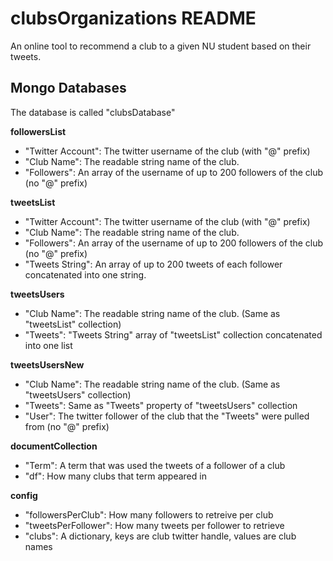 clubsOrganizations README
============
An online tool to recommend a club to a given NU student based on their tweets.

## Mongo Databases
The database is called "clubsDatabase"

**followersList**
+ "Twitter Account": The twitter username of the club (with "@" prefix)
+ "Club Name": The readable string name of the club.
+ "Followers": An array of the username of up to 200 followers of the club (no "@" prefix)

**tweetsList**
+ "Twitter Account": The twitter username of the club (with "@" prefix)
+ "Club Name": The readable string name of the club.
+ "Followers": An array of the username of up to 200 followers of the club (no "@" prefix)
+ "Tweets String": An array of up to 200 tweets of each follower concatenated into one string.

**tweetsUsers**
+ "Club Name": The readable string name of the club. (Same as "tweetsList" collection)
+ "Tweets": "Tweets String" array of "tweetsList" collection concatenated into one list

**tweetsUsersNew**
+ "Club Name": The readable string name of the club. (Same as "tweetsUsers" collection)
+ "Tweets": Same as "Tweets" property of "tweetsUsers" collection
+ "User": The twitter follower of the club that the "Tweets" were pulled from (no "@" prefix)

**documentCollection**
+ "Term": A term that was used the tweets of a follower of a club
+ "df": How many clubs that term appeared in

**config**
+ "followersPerClub": How many followers to retreive per club
+ "tweetsPerFollower": How many tweets per follower to retrieve
+ "clubs": A dictionary, keys are club twitter handle, values are club names
